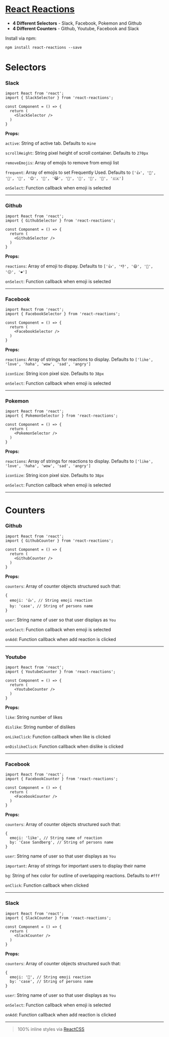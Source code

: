 # [React Reactions](http://casesandberg.github.io/react-reactions/)

* **4 Different Selectors** - Slack, Facebook, Pokemon and Github
* **4 Different Counters** - Github, Youtube, Facebook and Slack

Install via npm:

```
npm install react-reactions --save
```

# Selectors

### Slack
```
import React from 'react';
import { SlackSelector } from 'react-reactions';

const Component = () => {
  return (
    <SlackSelector />
  )
}
```
**Props:**

`active`: String of active tab. Defaults to `mine`

`scrollHeight`: String pixel height of scroll container. Defaults to `270px`

`removeEmojis`: Array of emojis to remove from emoji list

`frequent`: Array of emojis to set Frequently Used. Defaults to `['👍', '🐉', '🙌', '🗿', '😊', '🐬', '😹', '👻', '🚀', '🚁', '🏇', '🇨🇦']`

`onSelect`: Function callback when emoji is selected

---

### Github
```
import React from 'react';
import { GithubSelector } from 'react-reactions';

const Component = () => {
  return (
    <GithubSelector />
  )
}
```
**Props:**

`reactions`: Array of emoji to dispay. Defaults to `['👍', '👎', '😄', '🎉', '😕', '❤️']`

`onSelect`: Function callback when emoji is selected

---

### Facebook
```
import React from 'react';
import { FacebookSelector } from 'react-reactions';

const Component = () => {
  return (
    <FacebookSelector />
  )
}
```
**Props:**

`reactions`: Array of strings for reactions to display. Defaults to `['like', 'love', 'haha', 'wow', 'sad', 'angry']`

`iconSize`: String icon pixel size. Defaults to `38px`

`onSelect`: Function callback when emoji is selected

---

### Pokemon
```
import React from 'react';
import { PokemonSelector } from 'react-reactions';

const Component = () => {
  return (
    <PokemonSelector />
  )
}
```
**Props:**

`reactions`: Array of strings for reactions to display. Defaults to `['like', 'love', 'haha', 'wow', 'sad', 'angry']`

`iconSize`: String icon pixel size. Defaults to `38px`

`onSelect`: Function callback when emoji is selected

---

# Counters

### Github
```
import React from 'react';
import { GithubCounter } from 'react-reactions';

const Component = () => {
  return (
    <GithubCounter />
  )
}
```
**Props:**

`counters`: Array of counter objects structured such that:

```
{
  emoji: '👍', // String emoji reaction
  by: 'case', // String of persons name
}
```

`user`: String name of user so that user displays as `You`

`onSelect`: Function callback when emoji is selected

`onAdd`: Function callback when add reaction is clicked

---

### Youtube
```
import React from 'react';
import { YoutubeCounter } from 'react-reactions';

const Component = () => {
  return (
    <YoutubeCounter />
  )
}
```
**Props:**

`like`: String number of likes

`dislike`: String number of dislikes

`onLikeClick`: Function callback when like is clicked

`onDislikeClick`: Function callback when dislike is clicked

---

### Facebook
```
import React from 'react';
import { FacebookCounter } from 'react-reactions';

const Component = () => {
  return (
    <FacebookCounter />
  )
}
```
**Props:**

`counters`: Array of counter objects structured such that:

```
{
  emoji: 'like', // String name of reaction
  by: 'Case Sandberg', // String of persons name
}
```

`user`: String name of user so that user displays as `You`

`important`: Array of strings for important users to display their name

`bg`: String of hex color for outline of overlapping reactions. Defaults to `#fff`

`onClick`: Function callback when clicked

---

### Slack
```
import React from 'react';
import { SlackCounter } from 'react-reactions';

const Component = () => {
  return (
    <SlackCounter />
  )
}
```
**Props:**

`counters`: Array of counter objects structured such that:

```
{
  emoji: '🗿', // String emoji reaction
  by: 'case', // String of persons name
}
```

`user`: String name of user so that user displays as `You`

`onSelect`: Function callback when emoji is selected

`onAdd`: Function callback when add reaction is clicked

---

> 100% inline styles via [ReactCSS](http://reactcss.com/)
